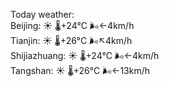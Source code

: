 Today weather:  
Beijing: ☀️   🌡️+24°C 🌬️←4km/h  
Tianjin: ☀️   🌡️+26°C 🌬️↖4km/h  
Shijiazhuang: ☀️   🌡️+24°C 🌬️←4km/h  
Tangshan: ☀️   🌡️+26°C 🌬️←13km/h  
